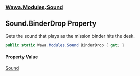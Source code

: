 ### [Wawa.Modules](Wawa.Modules.md 'Wawa.Modules').[Sound](Sound.md 'Wawa.Modules.Sound')

## Sound.BinderDrop Property

Gets the sound that plays as the mission binder hits the desk.

```csharp
public static Wawa.Modules.Sound BinderDrop { get; }
```

#### Property Value
[Sound](Sound.md 'Wawa.Modules.Sound')